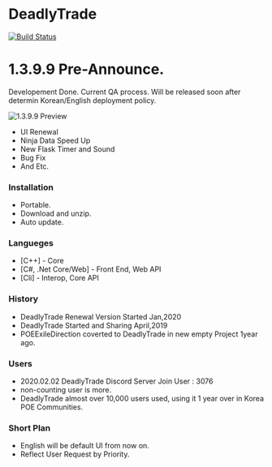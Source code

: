 # DeadlyTrade
[![Build Status](https://travis-ci.org/joemccann/dillinger.svg?branch=master)](https://travis-ci.org/joemccann/dillinger)
# 1.3.9.9 Pre-Announce.
Developement Done. Current QA process. Will be released soon after determin Korean/English deployment policy.

![1.3.9.9 Preview](https://postfiles.pstatic.net/MjAyMDAyMDVfMzYg/MDAxNTgwODQ0ODgyODMx.Qomj0yEhGPG0l42LpB6yCNceGtzDRqtQzw1exiEblHIg.tQ_9fGCqn4LIh6tq3Odt-gYPAJWkUZuRbQLIZ0AOYt0g.JPEG.eocsdev2/new_main_hud.jpg?type=w773)
- UI Renewal
- Ninja Data Speed Up
- New Flask Timer and Sound
- Bug Fix
- And Etc.
### Installation
- Portable.
- Download and unzip.
- Auto update.
### Langueges
* [C++] - Core
* [C#, .Net Core/Web] - Front End, Web API
* [Cli] - Interop, Core API
### History
- DeadlyTrade Renewal Version Started Jan,2020
- DeadlyTrade Started and Sharing April,2019
- POEExileDirection coverted to DeadlyTrade in new empty Project 1year ago.
### Users
- 2020.02.02 DeadlyTrade Discord Server Join User : 3076
- non-counting user is more.
- DeadlyTrade almost over 10,000 users used, using it 1 year over in Korea POE Communities.
### Short Plan
- English will be default UI from now on.
- Reflect User Request by Priority.
